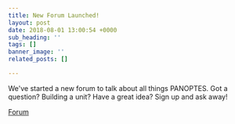 ```yaml
---
title: New Forum Launched!
layout: post
date: 2018-08-01 13:00:54 +0000
sub_heading: ''
tags: []
banner_image: ''
related_posts: []

---
```

We've started a new forum to talk about all things PANOPTES. Got a question? Building a unit? Have a great idea? Sign up and ask away!

[Forum](https://forum.projectpanoptes.org)